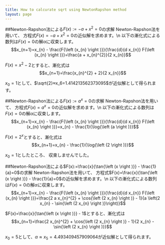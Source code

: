 ```yaml
---
title: How to calcurate sqrt using NewtonRapshon method
layout: page
---
```




##Newton-Rapshon法による$F(x):=- a + x^{2}=0$の求解
Newton-Rapshon法を用いて、
方程式$F(x)=- a + x^{2}=0$の近似解を求めます。\n
以下の漸化式による数列は$F(x)=0$の解$α$に収束します。
$$x_{n+1}=x_{n} - \frac{F{\left (x_{n} \right )}}{\frac{d}{d x_{n}} F{\left (x_{n} \right )}}=\frac{a + x_{n}^{2}}{2 x_{n}}$$



$F(x)=x^{2} - 2$とすると、漸化式は
$$x_{n+1}=\frac{x_{n}^{2} + 2}{2 x_{n}}$$



$x_0=1$として、$\sqrt{2}≈x_6=1.414213562373095$が近似解として得られます。



##Newton-Rapshon法による$F(x):=a^{x}=0$の求解
Newton-Rapshon法を用いて、
方程式$F(x)=a^{x}=0$の近似解を求めます。\n
以下の漸化式による数列は$F(x)=0$の解$α$に収束します。
$$x_{n+1}=x_{n} - \frac{F{\left (x_{n} \right )}}{\frac{d}{d x_{n}} F{\left (x_{n} \right )}}=x_{n} - \frac{1}{\log{\left (a \right )}}$$



$F(x)=2^{x}$とすると、漸化式は
$$x_{n+1}=x_{n} - \frac{1}{\log{\left (2 \right )}}$$



$x_0=1$としたところ、
収束しませんでした。



##Newton-Rapshon法による$F(x):=\frac{x}{\tan{\left (x \right )}} - \frac{1}{a}=0$の求解
Newton-Rapshon法を用いて、
方程式$F(x)=\frac{x}{\tan{\left (x \right )}} - \frac{1}{a}=0$の近似解を求めます。\n
以下の漸化式による数列は$F(x)=0$の解$α$に収束します。
$$x_{n+1}=x_{n} - \frac{F{\left (x_{n} \right )}}{\frac{d}{d x_{n}} F{\left (x_{n} \right )}}=\frac{2 a x_{n}^{2} + \cos{\left (2 x_{n} \right )} - 1}{a \left(2 x_{n} - \sin{\left (2 x_{n} \right )}\right)}$$



$F(x)=\frac{x}{\tan{\left (x \right )}} - 1$とすると、漸化式は
$$x_{n+1}=\frac{2 x_{n}^{2} + \cos{\left (2 x_{n} \right )} - 1}{2 x_{n} - \sin{\left (2 x_{n} \right )}}$$



$x_0=5$として、$α≈x_5=4.493409457909064$が近似解として得られます。


